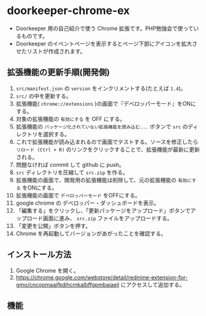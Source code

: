 doorkeeper-chrome-ex
=====================

- Doorkeeper 用の自己紹介で使う Chrome 拡張です。PHP勉強会で使っているものです。
- Doorkeeper のイベントページを表示するとページ下部にアイコンを拡大させたリストが作成されます。


拡張機能の更新手順(開発側)
---------------------------

1. `src/manifest.json` の `version` をインクリメントする(たとえば `1.4`)。
2. `src/` の中を更新する。
3. 拡張機能( `chrome://extensions` )の画面で『デベロッパーモード』をONにする。
4. 対象の拡張機能の `有効にする` を OFF にする。
5. 拡張機能の `パッケージ化されていない拡張機能を読み込む...` ボタンで `src` のディレクトリを選択する。
6. これで拡張機能が読み込まれるので画面でテストする。ソースを修正したら `リロード (Ctrl + R)` のリンクをクリックすることで、拡張機能が最新に更新される。
7. 問題なければ commit して github に push。
8. `src` ディレクトリを圧縮して `src.zip` を作る。
9. 拡張機能の画面で、開発用の拡張機能は削除して、元の拡張機能の `有効にする` をONにする。
10. 拡張機能の画面で `デベロッパーモード` をOFFにする。
11. google chrome の デベロッパー・ダッシュボードを表示。
12. 「編集する」をクリックし、「更新パッケージをアップロード」ボタンでアップロード画面に進み、 `src.zip` ファイルをアップロードする。
13. 「変更を公開」ボタンを押す。
14. Chrome を再起動してバージョンがあがったことを確認する。


インストール方法
-----------------

1. Google Chrome を開く。
2. https://chrome.google.com/webstore/detail/redmine-extension-for-gmo/cncopmaajfkdihcmkalbffgpmbaiaejl
にアクセスして追加する。


機能
-----


```
